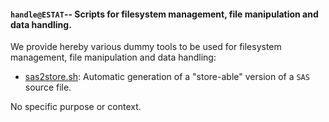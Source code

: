 #### `handle@ESTAT`-- Scripts for filesystem management, file manipulation and data handling.

We provide hereby various dummy tools  to be used for filesystem management, file manipulation and data handling:
* [sas2store.sh](sas2store.md): Automatic generation of a "store-able" version of a `SAS` source file.

No specific purpose or context.
